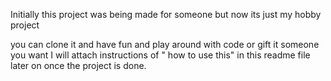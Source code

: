 Initially this project was being made for someone
but now its just my hobby project

you can clone it and have fun and play around with code or gift it someone you want
I will attach instructions of " how to use this" in this readme file later on once the project is done. 
